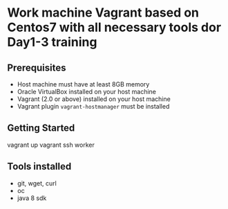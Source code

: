 # Work machine Vagrant based on Centos7 with all necessary tools dor Day1-3 training 

## Prerequisites

- Host machine must have at least 8GB memory
- Oracle VirtualBox installed on your host machine
- Vagrant (2.0 or above) installed on your host machine
- Vagrant plugin `vagrant-hostmanager` must be installed

## Getting Started
vagrant up
vagrant ssh worker

## Tools installed
- git, wget, curl
- oc
- java 8 sdk
